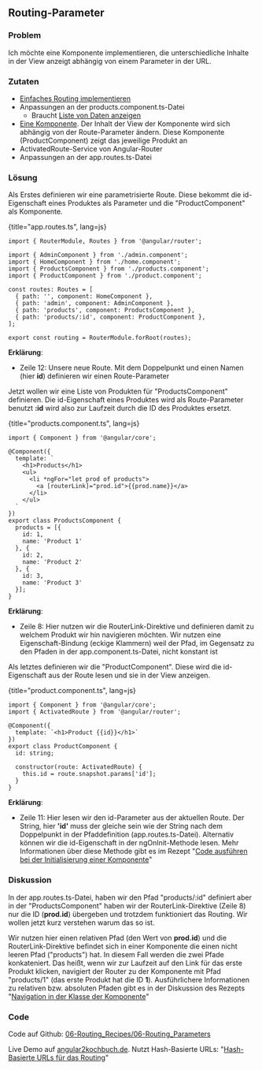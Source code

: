 ## Routing-Parameter

### Problem

Ich möchte eine Komponente implementieren, die unterschiedliche Inhalte in der View anzeigt abhängig von einem Parameter in der URL.

### Zutaten

* [Einfaches Routing implementieren](#c06-routing-basics)
* Anpassungen an der products.component.ts-Datei
  * Braucht [Liste von Daten anzeigen](#c03-data-list)
* [Eine Komponente](#c02-component-definition). Der Inhalt der View der Komponente wird sich abhängig von der Route-Parameter ändern. Diese Komponente (ProductComponent) zeigt das jeweilige Produkt an
* ActivatedRoute-Service von Angular-Router
* Anpassungen an der app.routes.ts-Datei

### Lösung

Als Erstes definieren wir eine parametrisierte Route.
Diese bekommt die id-Eigenschaft eines Produktes als Parameter und die "ProductComponent" als Komponente.

{title="app.routes.ts", lang=js}
```
import { RouterModule, Routes } from '@angular/router';

import { AdminComponent } from './admin.component';
import { HomeComponent } from './home.component';
import { ProductsComponent } from './products.component';
import { ProductComponent } from './product.component';

const routes: Routes = [
  { path: '', component: HomeComponent },
  { path: 'admin', component: AdminComponent },
  { path: 'products', component: ProductsComponent },
  { path: 'products/:id', component: ProductComponent },
];

export const routing = RouterModule.forRoot(routes);
```

__Erklärung__:

* Zeile 12: Unsere neue Route. Mit dem Doppelpunkt und einen Namen (hier __id__) definieren wir einen Route-Parameter

Jetzt wollen wir eine Liste von Produkten für "ProductsComponent" definieren.
Die id-Eigenschaft eines Produktes wird als Route-Parameter benutzt __:id__ wird also zur Laufzeit durch die ID des Produktes ersetzt.

{title="products.component.ts", lang=js}
```
import { Component } from '@angular/core';

@Component({
  template: `
    <h1>Products</h1>
    <ul>
      <li *ngFor="let prod of products">
        <a [routerLink]="prod.id">{{prod.name}}</a>
      </li>
    </ul>
  `
})
export class ProductsComponent {
  products = [{
    id: 1,
    name: 'Product 1'
  }, {
    id: 2,
    name: 'Product 2'
  }, {
    id: 3,
    name: 'Product 3'
  }];
}
```

__Erklärung__:

* Zeile 8: Hier nutzen wir die RouterLink-Direktive und definieren damit zu welchem Produkt wir hin navigieren möchten. Wir nutzen eine Eigenschaft-Bindung (eckige Klammern) weil der Pfad, im Gegensatz zu den Pfaden in der app.component.ts-Datei, nicht konstant ist

Als letztes definieren wir die "ProductComponent".
Diese wird die id-Eigenschaft aus der Route lesen und sie in der View anzeigen.

{title="product.component.ts", lang=js}
```
import { Component } from '@angular/core';
import { ActivatedRoute } from '@angular/router';

@Component({
  template: `<h1>Product {{id}}</h1>`
})
export class ProductComponent {
  id: string;

  constructor(route: ActivatedRoute) {
    this.id = route.snapshot.params['id'];
  }
}
```

__Erklärung__:

* Zeile 11: Hier lesen wir den id-Parameter aus der aktuellen Route. Der String, hier __'id'__ muss der gleiche sein wie der String nach dem Doppelpunkt in der Pfaddefinition (app.routes.ts-Datei). Alternativ können wir die id-Eigenschaft in der ngOnInit-Methode lesen. Mehr Informationen über diese Methode gibt es im Rezept "[Code ausführen bei der Initialisierung einer Komponente](#c07-on-init)"

### Diskussion

In der app.routes.ts-Datei, haben wir den Pfad "products/:id" definiert aber in der "ProductsComponent" haben wir der RouterLink-Direktive (Zeile 8) nur die ID (__prod.id__) übergeben und trotzdem funktioniert das Routing.
Wir wollen jetzt kurz verstehen warum das so ist.

Wir nutzen hier einen relativen Pfad (den Wert von __prod.id__) und die RouterLink-Direktive befindet sich in einer Komponente die einen nicht leeren Pfad ("products") hat.
In diesem Fall werden die zwei Pfade konkateniert.
Das heißt, wenn wir zur Laufzeit auf den Link für das erste Produkt klicken, navigiert der Router zu der Komponente mit Pfad "products/1" (das erste Produkt hat die ID __1__).
Ausführlichere Informationen zu relativen bzw. absoluten Pfaden gibt es in der Diskussion des Rezepts "[Navigation in der Klasse der Komponente](#c06-navigate-in-class)"

### Code

Code auf Github: [06-Routing\_Recipes/06-Routing\_Parameters](https://github.com/jsperts/angular2_kochbuch_code/tree/master/06-Routing_Recipes/06-Routing_Parameters)

Live Demo auf [angular2kochbuch.de](http://angular2kochbuch.de/examples/code/06-Routing_Recipes/06-Routing_Parameters/index.html).
Nutzt Hash-Basierte URLs: "[Hash-Basierte URLs für das Routing](#c06-hash-based-url)"

